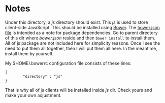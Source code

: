 Notes
=====

Under this directory, a *js* directory should exist. This *js*  is used to store client-side JavaScript. This should be installed using [Bower](http://bower.io). The [bower.json file](bower.json) is intended as a note for package dependencies. Go to parent directory of this dir where *bower.json* reside and then `bower install` to install them. All of js package are not included here for simplicity reasons. Once I see the need to put them all together, then I will put them all here. In the meantime, install them by yourself.

My $HOME/.bowerrc configuration file consists of these lines:

```
{
		"directory" : "js"
}
```

That is why all of js clients will be installed inside *js* dir. Check yours and make your own adjustment.
